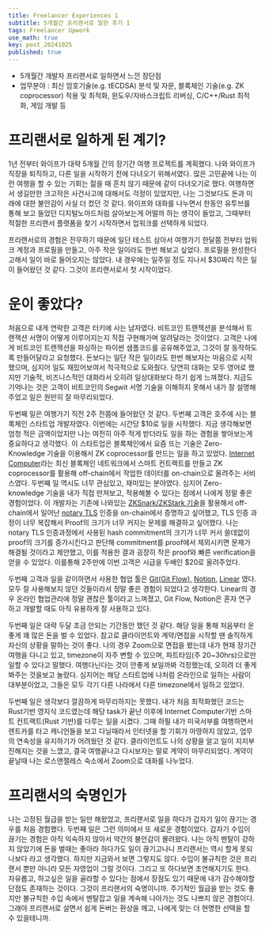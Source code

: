 ```yaml
---
title: Freelancer Experiences 1
subtitle: 5개월간 프리랜서로 일한 후기 1
tags: Freelancer Upwork
use_math: true
key: post_20241025
published: true
---
```


* 5개월간 개발자 프리랜서로 일하면서 느낀 장단점
* 업무분야 : 최신 암호기술(e.g. tECDSA) 분석 및 자문, 블록체인 기술(e.g. ZK coprocessor) 적용 및 최적화, 윈도우/자바스크립트 리버싱, C/C++/Rust 최적화, 게임 개발 등

# 프리랜서로 일하게 된 계기?
1년 전부터 와이프가 대략 5개월 간의 장기간 여행 프로젝트를 계획했다. 나와 와이프가 직장을 퇴직하고, 다른 일을 시작하기 전에 다녀오기 위해서였다. 많은 고민끝에 나는 이런 여행을 할 수 있는 기회는 젊을 때 흔치 않기 때문에 같이 다녀오기로 했다. 여행하면서 생길만한 크고작은 사건사고에 대해서도 걱정이 있었지만, 나는 그것보다도 돈과 미래에 대한 불안감이 사실 더 컸던 것 같다. 와이프와 대화를 나누면서 한동안 유투브를 통해 보고 들었던 디지털노마드처럼 살아보는게 어떨까 하는 생각이 들었고, 그때부터 적절한 프리랜서 플랫폼을 찾기 시작하면서 업워크를 선택하게 되었다.

프리랜서로의 경험은 전무하기 때문에 일단 테스트 삼아서 여행가기 한달쯤 전부터 업워크 계정과 프로필을 만들고, 아주 작은 일이라도 한번 해보고 싶었다. 프로필을 완성한다고해서 일이 바로 들어오지는 않았다. 내 경우에는 일주일 정도 지나서 $30짜리 작은 일이 들어왔던 것 같다. 그것이 프리랜서로서 첫 시작이었다.

# 운이 좋았다?
처음으로 내게 연락한 고객은 터키에 사는 남자였다. 비트코인 트랜잭션을 분석해서 트랜잭션 서명이 어떻게 이루어지는지 직접 구현해가며 알려달라는 것이었다. 고객은 나에게 비트코인 트랜잭션을 파싱하는 파이썬 샘플코드를 공유해주었고, 그것이 잘 동작하도록 만들어달라고 요청했다. 돈보다는 일단 작은 일이라도 한번 해보자는 마음으로 시작했으며, 심지어 일도 재밌어보여서 적극적으로 도와줬다. 당연히 대화는 모두 영어로 했지만 기술적, 비즈니스적인 대화라서 오히려 일상대화보다 하기 쉽게 느껴졌다. 지금도 기억나는 것은 고객이 비트코인의 Segwit 서명 기술을 이해하지 못해서 내가 잘 설명해주었고 일은 원만히 잘 마무리되었다.

두번째 일은 여행가기 직전 2주 전쯤에 들어왔던 것 같다. 두번째 고객은 호주에 사는 블록체인 스타트업 개발자였다. 이번에는 시간당 $10로 일을 시작했다. 지금 생각해보면 엄청 적은 금액이었지만 나는 여전히 아주 적게 받더라도 일을 하는 경험을 쌓아보는게 중요하다고 생각했다. 이 스타트업은 블록체인에서 요즘 뜨는 기술은 Zero-Knowledge 기술을 이용해서 ZK coprocessor를 만드는 일을 하고 있었다. [Internet Computer](https://internetcomputer.org/)라는 최신 블록체인 네트워크에서 스마트 컨트랙트를 만들고 ZK coprocessor를 활용해 off-chain에서 작업한 데이터를 on-chain으로 올려주는 서비스였다. 두번째 일 역시도 너무 관심있고, 재미있는 분야였다. 심지어 Zero-knowledge 기술을 내가 직접 만져보고, 적용해볼 수 있다는 점에서 나에게 정말 좋은 경험이었다. 이 개발자는 기존에 나와있는 [ZKSnark/ZKStark 기술](https://github.com/risc0/risc0)을 활용해서 off-chain에서 일어난 [notary TLS](https://docs.tlsnotary.org/) 인증을 on-chain에서 증명하고 싶어했고, TLS 인증 과정이 너무 복잡해서 Proof의 크기가 너무 커지는 문제를 해결하고 싶어했다. 나는 notary TLS 인증과정에서 사용된 hash commitment의 크기가 너무 커서 쓸데없이 proof의 크기를 증가시킨다고 판단해 commitment를 proof에서 제외시키면 문제가 해결될 것이라고 제안했고, 이를 적용한 결과 굉장히 작은 proof와 빠른 verification을 얻을 수 있었다. 이를통해 2주만에 이번 고객은 시급을 두배인 $20로 올려주었다.

두번째 고객과 일을 같이하면서 사용한 협업 툴은 [Git(Git Flow)](https://marketplace.visualstudio.com/items?itemName=Serhioromano.vscode-gitflow), [Notion](https://www.notion.so/), [Linear](https://linear.app/) 였다. 모두 잘 사용해보지 않던 것들이라서 정말 좋은 경험이 되었다고 생각한다. Linear의 경우 온라인 협업관리에 정말 괜찮은 툴이라고 느껴졌고, Git Flow, Notion은 혼자 연구하고 개발할 때도 아직 유용하게 잘 사용하고 있다.

두번째 일은 대략 두달 조금 안되는 기간동안 했던 것 같다. 해당 일을 통해 처음부터 운좋게 꽤 많은 돈을 벌 수 있었다. 참고로 클라이언트와 계약/면접을 시작할 땐 솔직하게 자신의 상황을 말하는 것이 좋다. 나의 경우 Zoom으로 면접을 봤는데 내가 현재 장기간 여행을 다니고 있고, timezone이 자주 변할 수 있으며, 파트타임(주 20~30hrs)으로만 일할 수 있다고 말했다. 여행다닌다는 것이 안좋게 보일까봐 걱정했는데, 오히려 더 좋게 봐주는 것을보고 놀랐다. 심지어는 해당 스타트업에 나처럼 온라인으로 일하는 사람이 대부분이었고, 그들은 모두 각기 다른 나라에서 다른 timezone에서 일하고 있었다.

두번째 일은 생각보다 깔끔하게 마무리하지는 못했다. 내가 처음 최적화했던 코드는 Rust기반 영지식 코드였는데 해당 task가 끝난 이후에 Internet Computer기반 스마트 컨트랙트(Rust 기반)를 다루는 일을 시켰다. 그때 하필 내가 미국서부를 여행하면서 렌트카를 타고 캐니언들을 보고 다닐때라서 인터넷을 할 기회가 마땅하지 않았고, 업무의 연속성을 유지하기가 어려웠던 것 같다. 클라이언트도 나의 상황을 알고 일이 지지부진해지는 것을 느꼈고, 결국 여행끝나고 다시보자는 말로 계약이 마무리되었다. 계약이 끝날때 나는 로스앤잴레스 숙소에서 Zoom으로 대화를 나누었다.

# 프리랜서의 숙명인가
나는 고정된 월급을 받는 일만 해왔었고, 프리랜서로 일을 하다가 갑자기 일이 끊기는 경우를 처음 경험했다. 두번째 일은 그런 의미에서 또 새로운 경험이었다. 갑자기 수입이 끊기는 경험은 아직 익숙하지 않아서 약간의 불안감이 몰려왔다. 나는 아직 멘탈이 강하지 않았기에 돈을 벌때는 좋아라 하다가도 일이 끊기고나니 프리랜서는 역시 할게 못되나보다 라고 생각했다. 하지만 지금와서 보면 그렇지도 않다. 수입이 불규칙한 것은 프리랜서 뿐만 아니라 모든 자영업이 그럴 것이다. 그리고 또 하다보면 초연해지기도 한다. 자유롭고, 하고싶은 일을 골라할 수 있다는 점에서 장점도 있기 때문에 내가 감수해야할 단점도 존재하는 것이다. 그것이 프리랜서의 숙명이니까. 주기적인 월급을 받는 것도 좋지만 불규칙한 수입 속에서 멘탈잡고 일을 계속해 나아가는 것도 나쁘지 않은 경험이다. 그래야 프리랜서로 살면서 쉽게 돈버는 환상을 깨고, 나에게 맞는 더 현명한 선택을 할 수 있을테니까.
